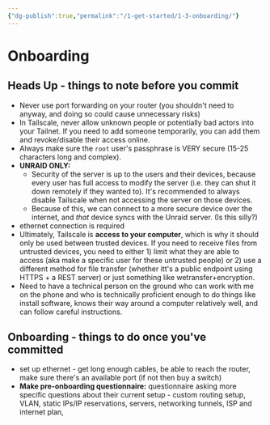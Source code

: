 ```yaml
---
{"dg-publish":true,"permalink":"/1-get-started/1-3-onboarding/"}
---
```


# Onboarding
## Heads Up - things to note before you commit

- Never use port forwarding on your router (you shouldn't need to anyway, and doing so could cause unnecessary risks)
- In Tailscale, never allow unknown people or potentially bad actors into your Tailnet. If you need to add someone temporarily, you can add them and revoke/disable their access online.
- Always make sure the `root` user's passphrase is VERY secure (15-25 characters long and complex).
- **UNRAID ONLY:**
	- Security of the server is up to the users and their devices, because every user has full access to modify the server (i.e. they can shut it down remotely if they wanted to). It's recommended to always disable Tailscale when not accessing the server on those devices.
	- Because of this, we can connect to a more secure device over the internet, and *that* device syncs with the Unraid server. (Is this silly?)
- ethernet connection is required
- Ultimately, Tailscale is **access to your computer**, which is why it should only be used between trusted devices. If you need to receive files from untrusted devices, you need to either 1) limit what they are able to access (aka make a specific user for these untrusted people) or 2) use a different method for file transfer (whether itt's a public endpoint using HTTPS + a REST server) or just something like wetransfer+encryption.
- Need to have a technical person on the ground who can work with me on the phone and who is technically proficient enough to do things like install software, knows their way around a computer relatively well, and can follow careful instructions.

## Onboarding - things to do once you've committed

- set up ethernet - get long enough cables, be able to reach the router, make sure there's an available port (if not then buy a switch)
- **Make pre-onboarding questionnaire:** questionnaire asking more specific questions about their current setup - custom routing setup, VLAN, static IPs/IP reservations, servers, networking tunnels, ISP and internet plan, 